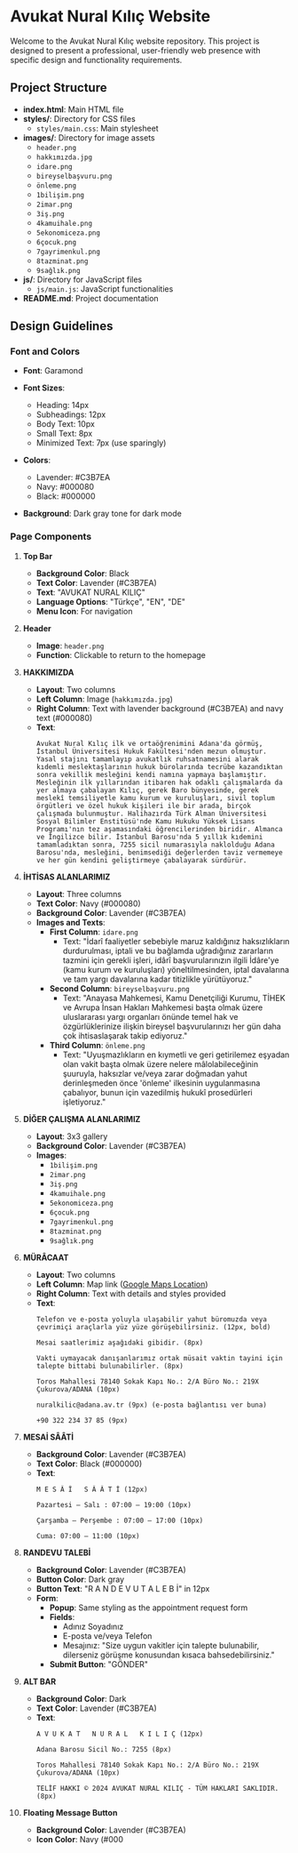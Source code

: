 # Avukat Nural Kılıç Website

Welcome to the Avukat Nural Kılıç website repository. This project is designed to present a professional, user-friendly web presence with specific design and functionality requirements.

## Project Structure

- **index.html**: Main HTML file
- **styles/**: Directory for CSS files
  - `styles/main.css`: Main stylesheet
- **images/**: Directory for image assets
  - `header.png`
  - `hakkımızda.jpg`
  - `idare.png`
  - `bireyselbaşvuru.png`
  - `önleme.png`
  - `1bilişim.png`
  - `2imar.png`
  - `3iş.png`
  - `4kamuihale.png`
  - `5ekonomiceza.png`
  - `6çocuk.png`
  - `7gayrimenkul.png`
  - `8tazminat.png`
  - `9sağlık.png`
- **js/**: Directory for JavaScript files
  - `js/main.js`: JavaScript functionalities
- **README.md**: Project documentation

## Design Guidelines

### Font and Colors

- **Font**: Garamond
- **Font Sizes**:
  - Heading: 14px
  - Subheadings: 12px
  - Body Text: 10px
  - Small Text: 8px
  - Minimized Text: 7px (use sparingly)

- **Colors**:
  - Lavender: #C3B7EA
  - Navy: #000080
  - Black: #000000

- **Background**: Dark gray tone for dark mode

### Page Components

1. **Top Bar**
   - **Background Color**: Black
   - **Text Color**: Lavender (#C3B7EA)
   - **Text**: "AVUKAT NURAL KILIÇ"
   - **Language Options**: "Türkçe", "EN", "DE"
   - **Menu Icon**: For navigation

2. **Header**
   - **Image**: `header.png`
   - **Function**: Clickable to return to the homepage

3. **HAKKIMIZDA**
   - **Layout**: Two columns
   - **Left Column**: Image (`hakkımızda.jpg`)
   - **Right Column**: Text with lavender background (#C3B7EA) and navy text (#000080)
   - **Text**: 
     ```
     Avukat Nural Kılıç ilk ve ortaöğrenimini Adana'da görmüş, İstanbul Üniversitesi Hukuk Fakültesi'nden mezun olmuştur. Yasal stajını tamamlayıp avukatlık ruhsatnamesini alarak kıdemli meslektaşlarının hukuk bürolarında tecrübe kazandıktan sonra vekillik mesleğini kendi namına yapmaya başlamıştır. Mesleğinin ilk yıllarından itibaren hak odaklı çalışmalarda da yer almaya çabalayan Kılıç, gerek Baro bünyesinde, gerek meslekî temsiliyetle kamu kurum ve kuruluşları, sivil toplum örgütleri ve özel hukuk kişileri ile bir arada, birçok çalışmada bulunmuştur. Halihazırda Türk Alman Üniversitesi Sosyal Bilimler Enstitüsü'nde Kamu Hukuku Yüksek Lisans Programı'nın tez aşamasındaki öğrencilerinden biridir. Almanca ve İngilizce bilir. İstanbul Barosu'nda 5 yıllık kıdemini tamamladıktan sonra, 7255 sicil numarasıyla naklolduğu Adana Barosu'nda, mesleğini, benimsediği değerlerden taviz vermemeye ve her gün kendini geliştirmeye çabalayarak sürdürür.
     ```

4. **İHTİSAS ALANLARIMIZ**
   - **Layout**: Three columns
   - **Text Color**: Navy (#000080)
   - **Background Color**: Lavender (#C3B7EA)
   - **Images and Texts**:
     - **First Column**: `idare.png`
       - Text: "İdarî faaliyetler sebebiyle maruz kaldığınız haksızlıkların durdurulması, iptali ve bu bağlamda uğradığınız zararların tazmini için gerekli işleri, idârî başvurularınızın ilgili İdâre'ye (kamu kurum ve kuruluşları) yöneltilmesinden, iptal davalarına ve tam yargı davalarına kadar titizlikle yürütüyoruz."
     - **Second Column**: `bireyselbaşvuru.png`
       - Text: "Anayasa Mahkemesi, Kamu Denetçiliği Kurumu, TİHEK ve Avrupa İnsan Hakları Mahkemesi başta olmak üzere uluslararası yargı organları önünde temel hak ve özgürlüklerinize ilişkin bireysel başvurularınızı her gün daha çok ihtisaslaşarak takip ediyoruz."
     - **Third Column**: `önleme.png`
       - Text: "Uyuşmazlıkların en kıymetli ve geri getirilemez eşyadan olan vakit başta olmak üzere nelere mâlolabileceğinin şuuruyla, haksızlar ve/veya zarar doğmadan yahut derinleşmeden önce 'önleme' ilkesinin uygulanmasına çabalıyor, bunun için vazedilmiş hukukî prosedürleri işletiyoruz."

5. **DİĞER ÇALIŞMA ALANLARIMIZ**
   - **Layout**: 3x3 gallery
   - **Background Color**: Lavender (#C3B7EA)
   - **Images**:
     - `1bilişim.png`
     - `2imar.png`
     - `3iş.png`
     - `4kamuihale.png`
     - `5ekonomiceza.png`
     - `6çocuk.png`
     - `7gayrimenkul.png`
     - `8tazminat.png`
     - `9sağlık.png`

6. **MÜRÂCAAT**
   - **Layout**: Two columns
   - **Left Column**: Map link ([Google Maps Location](https://maps.app.goo.gl/2jpF7qWBrK9J2KNQ7))
   - **Right Column**: Text with details and styles provided
   - **Text**:
     ```
     Telefon ve e-posta yoluyla ulaşabilir yahut büromuzda veya çevrimiçi araçlarla yüz yüze görüşebilirsiniz. (12px, bold)
     
     Mesai saatlerimiz aşağıdaki gibidir. (8px)
     
     Vakti uymayacak danışanlarımız ortak müsait vaktin tayini için talepte bittabi bulunabilirler. (8px)
     
     Toros Mahallesi 78140 Sokak Kapı No.: 2/A Büro No.: 219X Çukurova/ADANA (10px)
     
     nuralkilic@adana.av.tr (9px) (e-posta bağlantısı ver buna)
     
     +90 322 234 37 85 (9px)
     ```

7. **MESAİ SÂÂTİ**
   - **Background Color**: Lavender (#C3B7EA)
   - **Text Color**: Black (#000000)
   - **Text**:
     ```
     M E S Â Î   S Â Â T İ (12px)
     
     Pazartesi – Salı : 07:00 – 19:00 (10px)
     
     Çarşamba – Perşembe : 07:00 – 17:00 (10px)
     
     Cuma: 07:00 – 11:00 (10px)
     ```

8. **RANDEVU TALEBİ**
   - **Background Color**: Lavender (#C3B7EA)
   - **Button Color**: Dark gray
   - **Button Text**: "R A N D E V U T A L E B İ" in 12px
   - **Form**:
     - **Popup**: Same styling as the appointment request form
     - **Fields**:
       - Adınız Soyadınız
       - E-posta ve/veya Telefon
       - Mesajınız: "Size uygun vakitler için talepte bulunabilir, dilerseniz görüşme konusundan kısaca bahsedebilirsiniz."
     - **Submit Button**: "GÖNDER"

9. **ALT BAR**
   - **Background Color**: Dark
   - **Text Color**: Lavender (#C3B7EA)
   - **Text**:
     ```
     A V U K A T   N U R A L   K I L I Ç (12px)
     
     Adana Barosu Sicil No.: 7255 (8px)
     
     Toros Mahallesi 78140 Sokak Kapı No.: 2/A Büro No.: 219X Çukurova/ADANA (10px)
     
     TELİF HAKKI © 2024 AVUKAT NURAL KILIÇ - TÜM HAKLARI SAKLIDIR. (8px)
     ```

10. **Floating Message Button**
    - **Background Color**: Lavender (#C3B7EA)
    - **Icon Color**: Navy (#000
